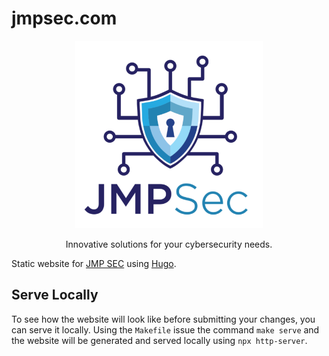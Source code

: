 # jmpsec.com

<p align="center">
  <img alt="JMP Security" src="jmpsec.png" width="300" />
  <p align="center">
    Innovative solutions for your cybersecurity needs.
  </p>
</p>

Static website for [JMP SEC](https://jmpsec.com/) using [Hugo](https://gohugo.io/).

## Serve Locally

To see how the website will look like before submitting your changes, you can serve it locally. Using the `Makefile` issue the command `make serve` and the website will be generated and served locally using `npx http-server`.
